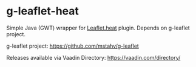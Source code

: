# g-leaflet-heat

Simple Java (GWT) wrapper for [Leaflet.heat](https://github.com/Leaflet/Leaflet.heat) plugin. Depends on g-leaflet project.

g-leaflet project:
https://github.com/mstahv/g-leaflet

Releases available via Vaadin Directory:
https://vaadin.com/directory/

